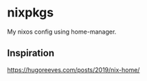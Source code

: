 # nixpkgs

My nixos config using home-manager. <br>

## Inspiration

https://hugoreeves.com/posts/2019/nix-home/
